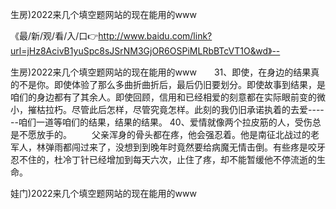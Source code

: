 生房)2022来几个填空题网站的现在能用的www

《最/新/观/看/入/口👉http://www.baidu.com/link?url=jHz8AcivB1yuSpc8sJSrNM3GjOR6OSPiMLRbBTcVT1O&wd》--

生房)2022来几个填空题网站的现在能用的www　　31、即使，在身边的结果真的不是你。即使体验了那么多曲折曲折后，最后仍旧要划分。即使故事到结果，是咱们的身边都有了其余人。即使回顾，信用和已经相爱的刻意都在实际眼前变的微小，摧枯拉朽。尽管此后怎样，尽管究竟怎样。此刻的我仍旧承诺执着的去爱------咱们一道等咱们的结果，结果的结果。
	40、爱情就像两个拉皮筋的人，受伤总是不愿放手的。
　　父亲浑身的骨头都在疼，他会强忍着。他是南征北战过的老军人，林弹雨都闯过来了，没想到到晚年时竟然要给病魔无情击倒。有些疼是咬牙忍不住的，杜冷丁针已经增加到每天六次，止住了疼，却不能暂缓他不停流逝的生命。





娃门)2022来几个填空题网站的现在能用的www
